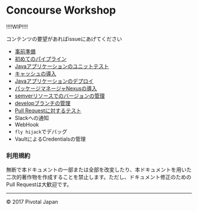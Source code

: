 # Concourse Workshop

!!!!WIP!!!!

コンテンツの要望があればissueにあげてください



* [事前準備](prerequisite.md)
* [初めてのパイプライン](first-pipeline.md)
* [Javaアプリケーションのユニットテスト](java-unit-test.md)
* [キャッシュの導入](caching.md)
* [Javaアプリケーションのデプロイ](java-deploy.md)
* [パッケージマネージャNexusの導入](nexus.md)
* [semverリソースでのバージョンの管理](semver-resource.md)
* [developブランチの管理](develop-branch.md)
* [Pull Requestに対するテスト](pull-request-resource.md)
* Slackへの通知
* WebHook
* `fly hijack`でデバッグ
* VaultによるCredentialsの管理


### 利用規約

無断で本ドキュメントの一部または全部を改変したり、本ドキュメントを用いた二次的著作物を作成することを禁止します。ただし、ドキュメント修正のためのPull Requestは大歓迎です。

----
© 2017 Pivotal Japan
